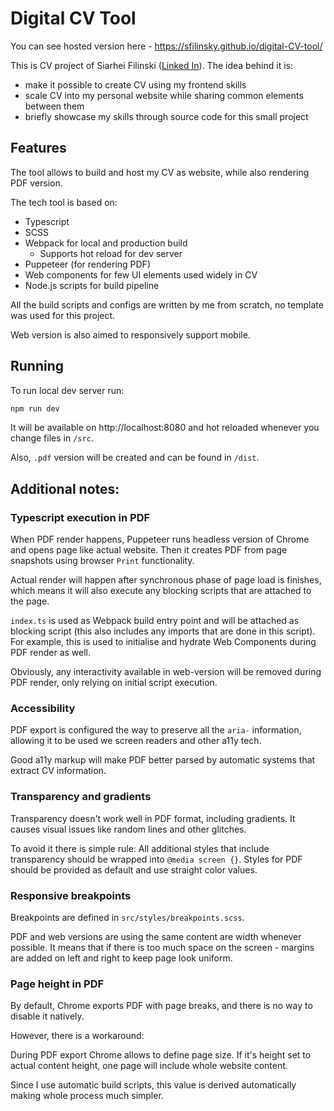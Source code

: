 # Digital CV Tool

You can see hosted version here - https://sfilinsky.github.io/digital-CV-tool/

This is CV project of Siarhei Filinski ([Linked In](https://www.linkedin.com/in/sergey-filinsky/)). The idea behind it is:
- make it possible to create CV using my frontend skills
- scale CV into my personal website while sharing common elements between them
- briefly showcase my skills through source code for this small project

## Features 

The tool allows to build and host my CV as website, while also rendering PDF version.

The tech tool is based on:
- Typescript
- SCSS
- Webpack for local and production build
  - Supports hot reload for dev server
- Puppeteer (for rendering PDF)
- Web components for few UI elements used widely in CV
- Node.js scripts for build pipeline

All the build scripts and configs are written by me from scratch, 
no template was used for this project.

Web version is also aimed to responsively support mobile.

## Running

To run local dev server run:

```bash
npm run dev
```

It will be available on http://localhost:8080 and hot reloaded whenever you change files in `/src`.

Also, `.pdf` version will be created and can be found in `/dist`.


## Additional notes:

### Typescript execution in PDF

When PDF render happens, Puppeteer runs headless version of Chrome and opens page like 
actual website. Then it creates PDF from page snapshots using browser `Print` functionality.

Actual render will happen after synchronous phase of page load is finishes, which means 
 it will also execute any blocking scripts that are attached to the page.

`index.ts` is used as Webpack build entry point and will be attached as blocking script 
(this also includes any imports that are done in this script). For example, this is used 
to initialise and hydrate Web Components during PDF render as well.

Obviously, any interactivity available in web-version will be removed during PDF render, 
only relying on initial script execution.

### Accessibility

PDF export is configured the way to preserve all the `aria-` information, allowing it to 
be used we screen readers and other a11y tech.

Good a11y markup will make PDF better parsed by automatic systems that extract CV information.

### Transparency and gradients

Transparency doesn't work well in PDF format, including gradients. It causes visual issues like 
random lines and other glitches.

To avoid it there is simple rule:
All additional styles that include transparency should be wrapped into `@media screen {}`.
Styles for PDF should be provided as default and use straight color values.

### Responsive breakpoints

Breakpoints are defined in `src/styles/breakpoints.scss`. 

PDF and web versions are using the same content are width whenever possible.
It means that if there is too much space on the screen - margins are added on left and right
to keep page look uniform.

### Page height in PDF

By default, Chrome exports PDF with page breaks, and there is no way to disable it natively.

However, there is a workaround: 

During PDF export Chrome allows to define page size. If it's height set to actual
content height, one page will include whole website content.

Since I use automatic build scripts, this value is derived automatically making whole
process much simpler.

